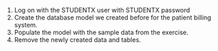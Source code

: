 1. Log on with the STUDENTX user with STUDENTX password
2. Create the database model we created before for the patient billing system.
3. Populate the model with the sample data from the exercise.
4. Remove the newly created  data and tables.
